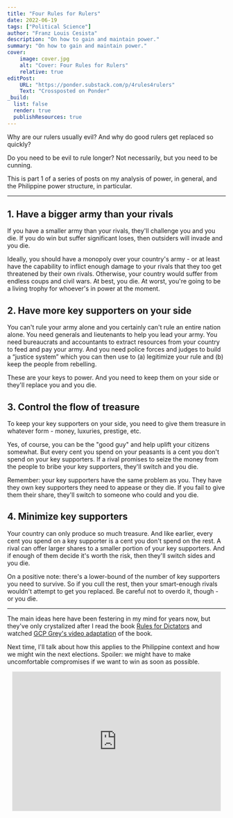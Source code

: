 ```yaml
---
title: "Four Rules for Rulers"
date: 2022-06-19
tags: ["Political Science"]
author: "Franz Louis Cesista"
description: "On how to gain and maintain power."
summary: "On how to gain and maintain power."
cover:
    image: cover.jpg
    alt: "Cover: Four Rules for Rulers"
    relative: true
editPost:
    URL: "https://ponder.substack.com/p/4rules4rulers"
    Text: "Crossposted on Ponder"
_build:
  list: false
  render: true
  publishResources: true
---
```


Why are our rulers usually evil? And why do good rulers get replaced so quickly?

Do you need to be evil to rule longer? Not necessarily, but you need to be cunning.

This is part 1 of a series of posts on my analysis of power, in general, and the Philippine power structure, in particular.

---

## 1. Have a bigger army than your rivals

If you have a smaller army than your rivals, they'll challenge you and you die. If you do win but suffer significant loses, then outsiders will invade and you die.

Ideally, you should have a monopoly over your country's army - or at least have the capability to inflict enough damage to your rivals that they too get threatened by their own rivals. Otherwise, your country would suffer from endless coups and civil wars. At best, you die. At worst, you're going to be a living trophy for whoever's in power at the moment.

## 2. Have more key supporters on your side

You can't rule your army alone and you certainly can't rule an entire nation alone. You need generals and lieutenants to help you lead your army. You need bureaucrats and accountants to extract resources from your country to feed and pay your army. And you need police forces and judges to build a “justice system” which you can then use to (a) legitimize your rule and (b) keep the people from rebelling.

These are your keys to power. And you need to keep them on your side or they'll replace you and you die.

## 3. Control the flow of treasure

To keep your key supporters on your side, you need to give them treasure in whatever form - money, luxuries, prestige, etc.

Yes, of course, you can be the "good guy" and help uplift your citizens somewhat. But every cent you spend on your peasants is a cent you don't spend on your key supporters. If a rival promises to seize the money from the people to bribe your key supporters, they'll switch and you die.

Remember: your key supporters have the same problem as you. They have they own key supporters they need to appease or they die. If you fail to give them their share, they'll switch to someone who could and you die.

## 4. Minimize key supporters

Your country can only produce so much treasure. And like earlier, every cent you spend on a key supporter is a cent you don't spend on the rest. A rival can offer larger shares to a smaller portion of your key supporters. And if enough of them decide it's worth the risk, then they'll switch sides and you die.

On a positive note: there's a lower-bound of the number of key supporters you need to survive. So if you cull the rest, then your smart-enough rivals wouldn't attempt to get you replaced. Be careful not to overdo it, though - or you die.

---

The main ideas here have been festering in my mind for years now, but they've only crystalized after I read the book [Rules for Dictators](https://www.amazon.com/Dictators-Handbook-Behavior-Almost-Politics-ebook/dp/B005GPSLHI/ref=as_li_ss_tl?_encoding=UTF8&qid=1478523224&sr=8-1&linkCode=sl1&tag=ytbg-20&linkId=70208af924256b945bfd9e5ee121fba3) and watched [GCP Grey's video adaptation](https://www.amazon.com/Dictators-Handbook-Behavior-Almost-Politics-ebook/dp/B005GPSLHI/ref=as_li_ss_tl?_encoding=UTF8&qid=1478523224&sr=8-1&linkCode=sl1&tag=ytbg-20&linkId=70208af924256b945bfd9e5ee121fba3) of the book.

Next time, I'll talk about how this applies to the Philippine context and how we might win the next elections. Spoiler: we might have to make uncomfortable compromises if we want to win as soon as possible.

<center><iframe src="https://ponder.substack.com/embed" width="480" height="320" style="border:1px solid #EEE; background:white;" frameborder="0" scrolling="no"></iframe></center>
